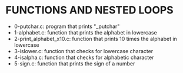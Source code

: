 # FUNCTIONS AND NESTED LOOPS

* 0-putchar.c: program that prints "_putchar"
* 1-alphabet.c: function that prints the alphabet in lowercase
* 2-print_alphabet_x10.c: function that prints 10 times the alphabet in lowercase
* 3-islower.c: function that checks for lowercase character
* 4-isalpha.c: function that checks for alphabetic character
* 5-sign.c: function that prints the sign of a number
